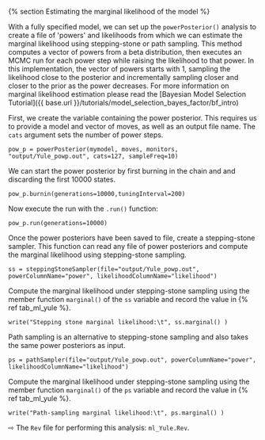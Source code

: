 {% section Estimating the marginal likelihood of the model %}

With a fully specified model, we can set up the `powerPosterior()`
analysis to create a file of 'powers' and likelihoods from which we can
estimate the marginal likelihood using stepping-stone or path sampling.
This method computes a vector of powers from a beta distribution, then
executes an MCMC run for each power step while raising the likelihood to
that power. In this implementation, the vector of powers starts with 1,
sampling the likelihood close to the posterior and incrementally
sampling closer and closer to the prior as the power decreases. For more
information on marginal likelihood estimation please read the
[Bayesian Model Selection Tutorial]({{ base.url }}/tutorials/model_selection_bayes_factor/bf_intro)

First, we create the variable containing the power posterior. This
requires us to provide a model and vector of moves, as well as an output
file name. The `cats` argument sets the number of power steps.
```
pow_p = powerPosterior(mymodel, moves, monitors, "output/Yule_powp.out", cats=127, sampleFreq=10)
```
We can start the power posterior by first burning in the chain and and
discarding the first 10000 states.
```
pow_p.burnin(generations=10000,tuningInterval=200)
```
Now execute the run with the `.run()` function:
```
pow_p.run(generations=10000)
```
Once the power posteriors have been saved to file, create a
stepping-stone sampler. This function can read any file of power
posteriors and compute the marginal likelihood using stepping-stone
sampling.
```
ss = steppingStoneSampler(file="output/Yule_powp.out", powerColumnName="power", likelihoodColumnName="likelihood")
```
Compute the marginal likelihood under stepping-stone sampling using the
member function `marginal()` of the `ss` variable and record the value
in {% ref tab_ml_yule %}.
```
write("Stepping stone marginal likelihood:\t", ss.marginal() )
```
Path sampling is an alternative to stepping-stone sampling and also
takes the same power posteriors as input.
```
ps = pathSampler(file="output/Yule_powp.out", powerColumnName="power", likelihoodColumnName="likelihood")
```
Compute the marginal likelihood under stepping-stone sampling using the
member function `marginal()` of the `ps` variable and record the value
in {% ref tab_ml_yule %}.
```
write("Path-sampling marginal likelihood:\t", ps.marginal() )
```
&#8680; The `Rev` file for performing this analysis: `ml_Yule.Rev`.
